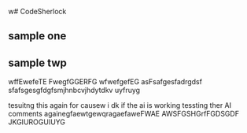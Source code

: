 w# CodeSherlock

## sample one
## sample twp
wffEwefeTE
FwegfGGERFG
wfwefgefEG
asFsafgesfadrgdsf
sfafsgesgfdgfsmjhnbcvjhdytdkv uyfruyg


tesuitng this again for causew i dk if the ai is working
tessting ther AI comments againegfaewtgewqragaefaweFWAE
AWSFGSHGrfFGDSGDF
JKGIUROGUIUYG
